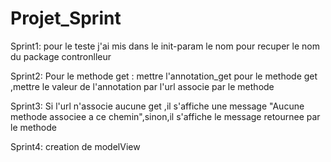 # Projet_Sprint
Sprint1:
pour le teste 
j'ai mis dans le init-param le nom pour recuper le nom du package contronlleur 

Sprint2:
Pour le methode get : mettre l'annotation_get pour le methode get ,mettre le valeur de l'annotation par l'url associe par le methode

Sprint3:
Si l'url n'associe aucune get ,il s'affiche une message "Aucune methode associee a ce chemin",sinon,il s'affiche le message retournee par le methode

Sprint4:
creation de modelView
